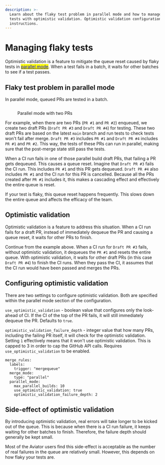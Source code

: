 ```yaml
---
description: >-
  Learn about the flaky test problem in parallel mode and how to manage flaky
  tests with optimistic validation. Optimistic validation configuration
  instructions.
---
```


# Managing flaky tests

Optimistic validation is a feature to mitigate the queue reset caused by flaky tests in [<mark style="color:blue;">parallel mode</mark>](parallel-mode/). When a test fails in a batch, it waits for other batches to see if a test passes.

## Flaky test problem in parallel mode

In parallel mode, queued PRs are tested in a batch.

<figure><img src="../../.gitbook/assets/Screen Shot 2023-07-16 at 11.58.37 AM.png" alt=""><figcaption><p>Parallel mode with two PRs</p></figcaption></figure>

For example, when there are two PRs (`PR #1` and `PR #2`) enqueued, we create two draft PRs (`Draft PR #3` and `Draft PR #4`) for testing. These two draft PRs are based on the latest `main` branch and run tests to check tests won't fail after merge. `Draft PR #3` includes `PR #1` and `Draft PR #4` includes `PR #1` and `PR #2`. This way, the tests of these PRs can run in parallel, making sure that the post-merge state still pass the tests.

When a CI run fails in one of those parallel build draft PRs, that failing a PR gets dequeued. This causes a queue reset. Imagine that `Draft PR #3` fails the CI run. This includes `PR #1` and this PR gets dequeued. `Draft PR #4` also includes `PR #1` and the CI run for this PR is cancelled. Because all the PRs created after `PR #1` includes it, this makes a cascading effect and effectively the entire queue is reset.

If your test is flaky, this queue reset happens frequently. This slows down the entire queue and affects the efficacy of the team.

## Optimistic validation

Optimistic validation is a feature to address this situation. When a CI run fails for a draft PR, instead of immediately dequeue the PR and causing a queue reset, it waits for other PRs to finish.

Continue from the example above. When a CI run for `Draft PR #3` fails, without optimistic validation, it dequeues the `PR #1` and resets the entire queue. With optimistic validation, it waits for other draft PRs (in this case `Draft PR #4`) to finish the CI runs. When they pass the CI, it assumes that the CI run would have been passed and merges the PRs.

## Configuring optimistic validation

There are two settings to configure optimistic validation. Both are specified within the parallel mode section of the configuration.

`use_optimistic_validation` - boolean value that configures only the look-ahead of CI. If the CI of the top of the PR fails, it will still immediately dequeue the PR. Defaults to `true`.

`optimistic_validation_failure_depth` - integer value that how many PRs, including the failing PR itself, it will check for the optimistic validation. Setting `1` effectively means that it won't use optimistic validation. This is capped to 3 in order to cap the GitHub API calls. Requires `use_optimistic_validation` to be enabled.

```
merge_rules:
  labels:
    trigger: "mergequeue"
  merge_mode:
    type: "parallel"
  parallel_mode:
    max_parallel_builds: 10
    use_optimistic_validation: true
    optimistic_validation_failure_depth: 2
```

## Side-effect of optimistic validation

By introducing optimistic validation, real errors will take longer to be kicked out of the queue. This is because when there is a CI run failure, it keeps waiting for other batches to finish. Therefore, the failure depth should generally be kept small.

Most of the Aviator users find this side-effect is acceptable as the number of real failures in the queue are relatively small. However, this depends on how flaky your tests are.
